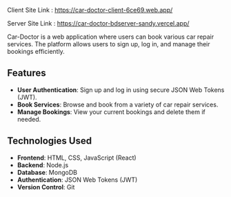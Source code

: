 Client Site Link :  https://car-doctor-client-6ce69.web.app/

Server Site Link :  https://car-doctor-bdserver-sandy.vercel.app/

Car-Doctor is a web application where users can book various car repair services. The platform allows users to sign up, log in, and manage their bookings efficiently.

## Features

- **User Authentication**: Sign up and log in using secure JSON Web Tokens (JWT).
- **Book Services**: Browse and book from a variety of car repair services.
- **Manage Bookings**: View your current bookings and delete them if needed.

## Technologies Used

- **Frontend**: HTML, CSS, JavaScript (React) 
- **Backend**: Node.js
- **Database**: MongoDB
- **Authentication**: JSON Web Tokens (JWT)
- **Version Control**: Git
